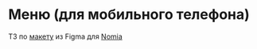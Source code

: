 # Меню (для мобильного телефона)

ТЗ по [макету](https://www.figma.com/file/1GuJr8Skjd4ucxcfYKHMdy/ERP---menu?node-id=0%3A1) из Figma для [Nomia](https://nomia.net/)
